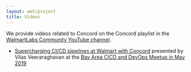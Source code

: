 ```yaml
---
layout: wmt/project
title: Videos
---
```


We provide videos related to Concord on the Concord playlist in the
[WalmartLabs Community YouTube channel](https://www.youtube.com/channel/UCajgVCGqZ2M9RhULR8Q5Iww/featured).

- [Supercharging CI/CD pipelines at Walmart with Concord](https://www.youtube.com/watch?v=-_hw9e0Z95M&t=940s) presented by  Vilas Veeraraghavan at the [Bay Area CICD and DevOps Meetup in May 2019](https://www.meetup.com/en-AU/Bay-Area-CICD-and-DevOps-Meetup/events/261426782/)
